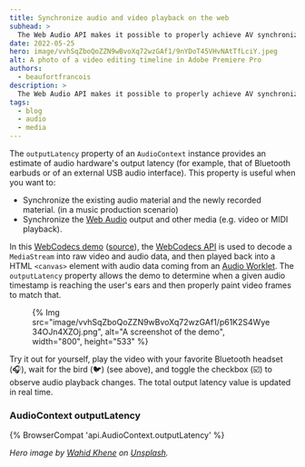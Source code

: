 ```yaml
---
title: Synchronize audio and video playback on the web
subhead: >
  The Web Audio API makes it possible to properly achieve AV synchronization.
date: 2022-05-25
hero: image/vvhSqZboQoZZN9wBvoXq72wzGAf1/9nYDoT45VHvNAtTfLciY.jpeg
alt: A photo of a video editing timeline in Adobe Premiere Pro
authors: 
  - beaufortfrancois
description: >
  The Web Audio API makes it possible to properly achieve AV synchronization.
tags:
  - blog
  - audio
  - media
---
```


The `outputLatency` property of an `AudioContext` instance provides an estimate of audio hardware's output latency (for example, that of Bluetooth earbuds or of an external USB audio interface). This property is useful when you want to:

- Synchronize the existing audio material and the newly recorded material. (in a music production scenario)
- Synchronize the [Web Audio](https://developer.mozilla.org/docs/Web/API/Web_Audio_API) output and other media (e.g. video or MIDI playback).

In this [WebCodecs demo](https://wc-talk.netlify.app/simple_video_player.html) ([source](https://github.com/chcunningham/wc-talk)), the [WebCodecs API](https://developer.mozilla.org/docs/Web/API/WebCodecs_API) is used to decode a `MediaStream` into raw video and audio data, and then played back into a HTML `<canvas>` element with audio data coming from an [Audio Worklet](https://developer.mozilla.org/docs/Web/API/AudioWorklet). The `outputLatency` property allows the demo to determine when a given audio timestamp is reaching the user's ears and then properly paint video frames to match that.

<figure>
  {% Img src="image/vvhSqZboQoZZN9wBvoXq72wzGAf1/p61K2S4Wye34OJn4XZOj.png", alt="A screenshot of the demo", width="800", height="533" %}
</figure>

Try it out for yourself, play the video with your favorite Bluetooth headset (🎧), wait for the bird (🐦) (see above), and toggle the checkbox (☑️) to observe audio playback changes. The total output latency value is updated in real time.

### AudioContext outputLatency

{% BrowserCompat 'api.AudioContext.outputLatency' %}

_Hero image by [Wahid Khene](https://unsplash.com/@wahidkhene) on [Unsplash](https://unsplash.com/photos/iKdQCIiSMlQ)._
  
